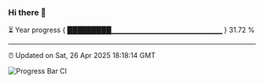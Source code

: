 ### Hi there 👋

⏳ Year progress { █████████▁▁▁▁▁▁▁▁▁▁▁▁▁▁▁▁▁▁▁▁▁ } 31.72 %

---

⏰ Updated on Sat, 26 Apr 2025 18:18:14 GMT

![Progress Bar CI](https://github.com/liununu/liununu/workflows/Progress%20Bar%20CI/badge.svg)
